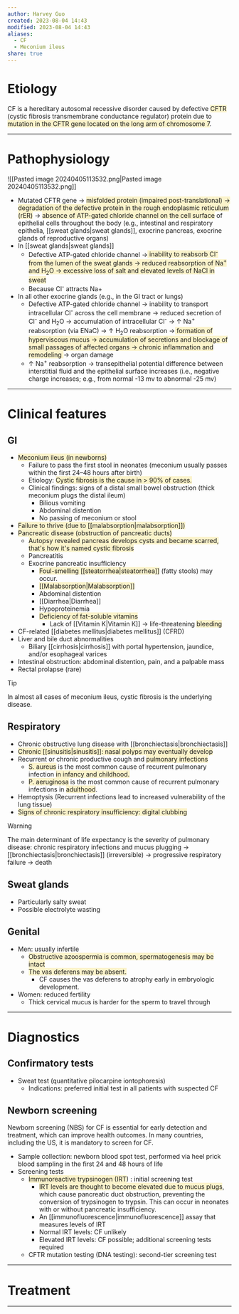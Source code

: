 ```yaml
---
author: Harvey Guo
created: 2023-08-04 14:43
modified: 2023-08-04 14:43
aliases:
  - CF
  - Meconium ileus
share: true
---
```

# Etiology
CF is a hereditary autosomal recessive disorder caused by defective <span style="background:rgba(240, 200, 0, 0.2)">CFTR</span> (cystic fibrosis transmembrane conductance regulator) protein due to <span style="background:rgba(240, 200, 0, 0.2)">mutation in the CFTR gene located on the long arm of chromosome 7</span>.

---
# Pathophysiology
![[Pasted image 20240405113532.png|Pasted image 20240405113532.png]]
- Mutated CFTR gene → <span style="background:rgba(240, 200, 0, 0.2)">misfolded protein (impaired post-translational) → degradation of the defective protein in the rough endoplasmic reticulum (rER)</span> → <span style="background:rgba(240, 200, 0, 0.2)">absence of ATP-gated chloride channel on the cell surface</span> of epithelial cells throughout the body (e.g., intestinal and respiratory epithelia, [[sweat glands|sweat glands]], exocrine pancreas, exocrine glands of reproductive organs)
- In [[sweat glands|sweat glands]]
	- Defective ATP-gated chloride channel →<span style="background:rgba(240, 200, 0, 0.2)"> inability to reabsorb Cl<sup>-</sup> from the lumen of the sweat glands → reduced reabsorption of Na<sup>+</sup> and H<sub>2</sub>O → excessive loss of salt and elevated levels of NaCl in sweat</span>
	- Because Cl<sup>-</sup> attracts Na+
- In all other exocrine glands (e.g., in the GI tract or lungs)
	- Defective ATP-gated chloride channel → inability to transport intracellular Cl<sup>-</sup> across the cell membrane → reduced secretion of Cl<sup>-</sup> and H<sub>2</sub>O → accumulation of intracellular Cl<sup>-</sup> → ↑ Na<sup>+</sup> reabsorption (via ENaC)  → ↑ H<sub>2</sub>O reabsorption  →<span style="background:rgba(240, 200, 0, 0.2)"> formation of hyperviscous mucus → accumulation of secretions and blockage of small passages of affected organs → chronic inflammation and remodeling </span>→ organ damage
	- ↑ Na<sup>+</sup> reabsorption → transepithelial potential difference between interstitial fluid and the epithelial surface increases (i.e., negative charge increases; e.g., from normal -13 mv to abnormal -25 mv)

---
# Clinical features
## GI
- <span style="background:rgba(240, 200, 0, 0.2)">Meconium ileus (in newborns)</span>
	- Failure to pass the first stool in neonates (meconium usually passes within the first 24–48 hours after birth)
	- Etiology: <span style="background:rgba(240, 200, 0, 0.2)">Cystic fibrosis is the cause in > 90% of cases.</span>
	- Clinical findings: signs of a distal small bowel obstruction (thick meconium plugs the distal ileum)
		- Bilious vomiting
		- Abdominal distention
		- No passing of meconium or stool
- <span style="background:rgba(240, 200, 0, 0.2)">Failure to thrive (due to [[malabsorption|malabsorption]])</span>
- <span style="background:rgba(240, 200, 0, 0.2)">Pancreatic disease (obstruction of pancreatic ducts)</span>
	- <span style="background:rgba(240, 200, 0, 0.2)">Autopsy revealed pancreas develops cysts and became scarred, that's how it's named cystic fibrosis</span>
	- Pancreatitis
	- Exocrine pancreatic insufficiency 
		- <span style="background:rgba(240, 200, 0, 0.2)">Foul-smelling [[steatorrhea|steatorrhea]]</span> (fatty stools) may occur.
		- <span style="background:rgba(240, 200, 0, 0.2)">[[Malabsorption|Malabsorption]]</span>
		- Abdominal distention 
		- [[Diarrhea|Diarrhea]]
		- Hypoproteinemia
		- <span style="background:rgba(240, 200, 0, 0.2)">Deficiency of fat-soluble vitamins</span>
			- Lack of [[Vitamin K|Vitamin K]] -> life-threatening <span style="background:rgba(240, 200, 0, 0.2)">bleeding</span>
- CF-related [[diabetes mellitus|diabetes mellitus]] (CFRD)
- Liver and bile duct abnormalities
	- Biliary [[cirrhosis|cirrhosis]] with portal hypertension, jaundice, and/or esophageal varices
- Intestinal obstruction: abdominal distention, pain, and a palpable mass
- Rectal prolapse (rare)
>[!tip] 
>In almost all cases of meconium ileus, cystic fibrosis is the underlying disease.

## Respiratory
- Chronic obstructive lung disease with [[bronchiectasis|bronchiectasis]]
- <span style="background:rgba(240, 200, 0, 0.2)">Chronic [[sinusitis|sinusitis]]: nasal polyps may eventually develop </span>
- Recurrent or chronic productive cough and <span style="background:rgba(240, 200, 0, 0.2)">pulmonary infections</span>
	- <span style="background:rgba(240, 200, 0, 0.2)">S. aureus</span> is the most common cause of recurrent pulmonary infection <span style="background:rgba(240, 200, 0, 0.2)">in infancy and childhood.</span>
	- <span style="background:rgba(240, 200, 0, 0.2)">P. aeruginosa</span> is the most common cause of recurrent pulmonary infections in <span style="background:rgba(240, 200, 0, 0.2)">adulthood</span>.
 - Hemoptysis (Recurrent infections lead to increased vulnerability of the lung tissue)
 - <span style="background:rgba(240, 200, 0, 0.2)">Signs of chronic respiratory insufficiency: digital clubbing</span>
 >[!warning] 
>The main determinant of life expectancy is the severity of pulmonary disease: chronic respiratory infections and mucus plugging → [[bronchiectasis|bronchiectasis]] (irreversible) → progressive respiratory failure → death
## Sweat glands
- Particularly salty sweat
- Possible electrolyte wasting
## Genital
- Men: usually infertile
	- <span style="background:rgba(240, 200, 0, 0.2)">Obstructive azoospermia is common, spermatogenesis may be intact</span> 
	- <span style="background:rgba(240, 200, 0, 0.2)">The vas deferens may be absent. </span>
		- CF causes the vas deferens to atrophy early in embryologic development.
- Women: reduced fertility
	- Thick cervical mucus is harder for the sperm to travel through

---
# Diagnostics
## Confirmatory tests
- Sweat test (quantitative pilocarpine iontophoresis)
	- Indications: preferred initial test in all patients with suspected CF
## Newborn screening
Newborn screening (NBS) for CF is essential for early detection and treatment, which can improve health outcomes. In many countries, including the US, it is mandatory to screen for CF.
- Sample collection: newborn blood spot test, performed via heel prick blood sampling in the first 24 and 48 hours of life
- Screening tests
	- <span style="background:rgba(240, 200, 0, 0.2)">Immunoreactive trypsinogen (IRT</span>) : initial screening test
		- <span style="background:rgba(240, 200, 0, 0.2)">IRT levels are thought to become elevated due to mucus plugs</span>, which cause pancreatic duct obstruction, preventing the conversion of trypsinogen to trypsin. This can occur in neonates with or without pancreatic insufficiency.
		- An [[immunofluorescence|immunofluorescence]] assay that measures levels of IRT
		- Normal IRT levels: CF unlikely
		- Elevated IRT levels: CF possible; additional screening tests required
	- CFTR mutation testing (DNA testing): second-tier screening test


---
# Treatment



---
